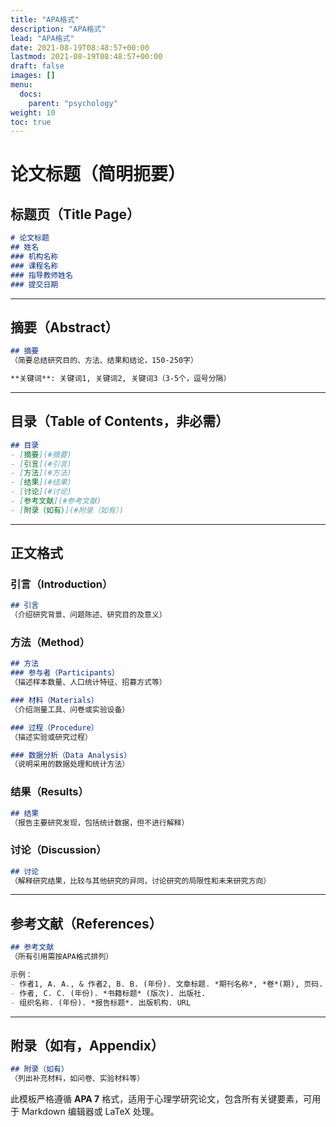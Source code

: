 ```yaml
---
title: "APA格式"
description: "APA格式"
lead: "APA格式"
date: 2021-08-19T08:48:57+00:00
lastmod: 2021-08-19T08:48:57+00:00
draft: false
images: []
menu:
  docs:
    parent: "psychology"
weight: 10
toc: true
---
```


# 论文标题（简明扼要）

## 标题页（Title Page）

```markdown
# 论文标题
## 姓名
### 机构名称
### 课程名称
### 指导教师姓名
### 提交日期
```

---

## 摘要（Abstract）

```markdown
## 摘要
（简要总结研究目的、方法、结果和结论，150-250字）

**关键词**: 关键词1, 关键词2, 关键词3（3-5个，逗号分隔）
```

---

## 目录（Table of Contents，非必需）

```markdown
## 目录
- [摘要](#摘要)
- [引言](#引言)
- [方法](#方法)
- [结果](#结果)
- [讨论](#讨论)
- [参考文献](#参考文献)
- [附录（如有）](#附录（如有）)
```

---

## 正文格式

### 引言（Introduction）

```markdown
## 引言
（介绍研究背景、问题陈述、研究目的及意义）
```

### 方法（Method）

```markdown
## 方法
### 参与者（Participants）
（描述样本数量、人口统计特征、招募方式等）

### 材料（Materials）
（介绍测量工具、问卷或实验设备）

### 过程（Procedure）
（描述实验或研究过程）

### 数据分析（Data Analysis）
（说明采用的数据处理和统计方法）
```

### 结果（Results）

```markdown
## 结果
（报告主要研究发现，包括统计数据，但不进行解释）
```

### 讨论（Discussion）

```markdown
## 讨论
（解释研究结果，比较与其他研究的异同，讨论研究的局限性和未来研究方向）
```

---

## 参考文献（References）

```markdown
## 参考文献
（所有引用需按APA格式排列）

示例：
- 作者1, A. A., & 作者2, B. B. (年份). 文章标题. *期刊名称*, *卷*(期), 页码. https://doi.org/xxxx
- 作者, C. C. (年份). *书籍标题* (版次). 出版社.
- 组织名称. (年份). *报告标题*. 出版机构. URL
```

---

## 附录（如有，Appendix）

```markdown
## 附录（如有）
（列出补充材料，如问卷、实验材料等）
```

此模板严格遵循 **APA 7** 格式，适用于心理学研究论文，包含所有关键要素，可用于 Markdown 编辑器或 LaTeX 处理。
